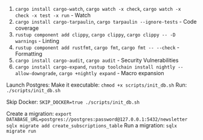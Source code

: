 1. `cargo install cargo-watch`, `cargo watch -x check`, `cargo watch -x check -x test -x run` - Watch
2. `cargo install cargo-tarpaulin`, `cargo tarpaulin --ignore-tests` - Code coverage
3. `rustup component add clippy`, `cargo clippy`, `cargo clippy -- -D warnings` - Linting
4. `rustup component add rustfmt`, `cargo fmt`, `cargo fmt -- --check` - Formatting
5. `cargo install cargo-audit`, `cargo audit` - Security Vulnerabilities
6. `cargo install cargo-expand`, `rustup toolchain install nightly --allow-downgrade`, `cargo +nightly expand` - Macro expansion

Launch Postgres:
Make it executable: `chmod +x scripts/init_db.sh`
Run: `./scripts/init_db.sh`

Skip Docker: `SKIP_DOCKER=true ./scripts/init_db.sh`

Create a migration:
`
export DATABASE_URL=postgres://postgres:password@127.0.0.1:5432/newsletter
sqlx migrate add create_subscriptions_table
`
Run a migration:
`sqlx migrate run`
